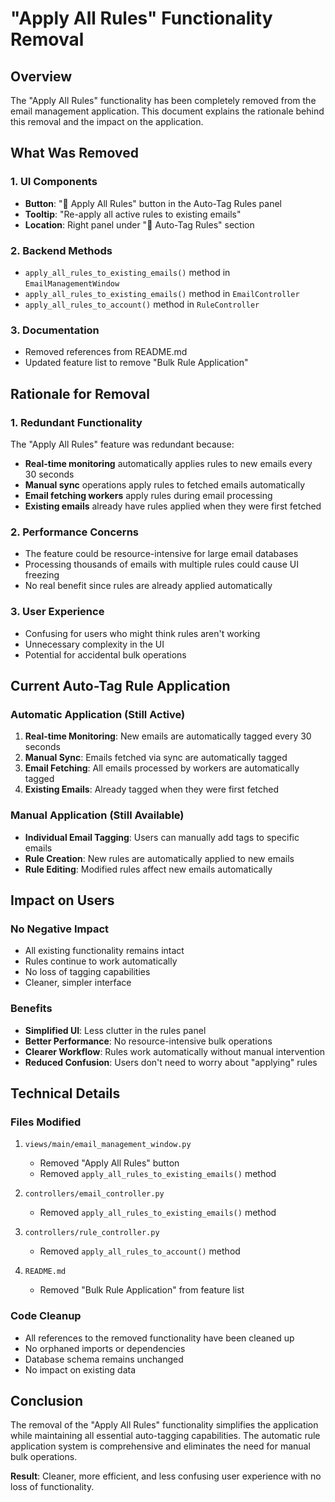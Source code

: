 # "Apply All Rules" Functionality Removal

## Overview

The "Apply All Rules" functionality has been completely removed from the email management application. This document explains the rationale behind this removal and the impact on the application.

## What Was Removed

### 1. **UI Components**
- **Button**: "🔄 Apply All Rules" button in the Auto-Tag Rules panel
- **Tooltip**: "Re-apply all active rules to existing emails"
- **Location**: Right panel under "🤖 Auto-Tag Rules" section

### 2. **Backend Methods**
- `apply_all_rules_to_existing_emails()` method in `EmailManagementWindow`
- `apply_all_rules_to_existing_emails()` method in `EmailController`
- `apply_all_rules_to_account()` method in `RuleController`

### 3. **Documentation**
- Removed references from README.md
- Updated feature list to remove "Bulk Rule Application"

## Rationale for Removal

### **1. Redundant Functionality**
The "Apply All Rules" feature was redundant because:
- **Real-time monitoring** automatically applies rules to new emails every 30 seconds
- **Manual sync** operations apply rules to fetched emails automatically
- **Email fetching workers** apply rules during email processing
- **Existing emails** already have rules applied when they were first fetched

### **2. Performance Concerns**
- The feature could be resource-intensive for large email databases
- Processing thousands of emails with multiple rules could cause UI freezing
- No real benefit since rules are already applied automatically

### **3. User Experience**
- Confusing for users who might think rules aren't working
- Unnecessary complexity in the UI
- Potential for accidental bulk operations

## Current Auto-Tag Rule Application

### **Automatic Application (Still Active)**
1. **Real-time Monitoring**: New emails are automatically tagged every 30 seconds
2. **Manual Sync**: Emails fetched via sync are automatically tagged
3. **Email Fetching**: All emails processed by workers are automatically tagged
4. **Existing Emails**: Already tagged when they were first fetched

### **Manual Application (Still Available)**
- **Individual Email Tagging**: Users can manually add tags to specific emails
- **Rule Creation**: New rules are automatically applied to new emails
- **Rule Editing**: Modified rules affect new emails automatically

## Impact on Users

### **No Negative Impact**
- All existing functionality remains intact
- Rules continue to work automatically
- No loss of tagging capabilities
- Cleaner, simpler interface

### **Benefits**
- **Simplified UI**: Less clutter in the rules panel
- **Better Performance**: No resource-intensive bulk operations
- **Clearer Workflow**: Rules work automatically without manual intervention
- **Reduced Confusion**: Users don't need to worry about "applying" rules

## Technical Details

### **Files Modified**
1. `views/main/email_management_window.py`
   - Removed "Apply All Rules" button
   - Removed `apply_all_rules_to_existing_emails()` method
   
2. `controllers/email_controller.py`
   - Removed `apply_all_rules_to_existing_emails()` method
   
3. `controllers/rule_controller.py`
   - Removed `apply_all_rules_to_account()` method
   
4. `README.md`
   - Removed "Bulk Rule Application" from feature list

### **Code Cleanup**
- All references to the removed functionality have been cleaned up
- No orphaned imports or dependencies
- Database schema remains unchanged
- No impact on existing data

## Conclusion

The removal of the "Apply All Rules" functionality simplifies the application while maintaining all essential auto-tagging capabilities. The automatic rule application system is comprehensive and eliminates the need for manual bulk operations.

**Result**: Cleaner, more efficient, and less confusing user experience with no loss of functionality.
